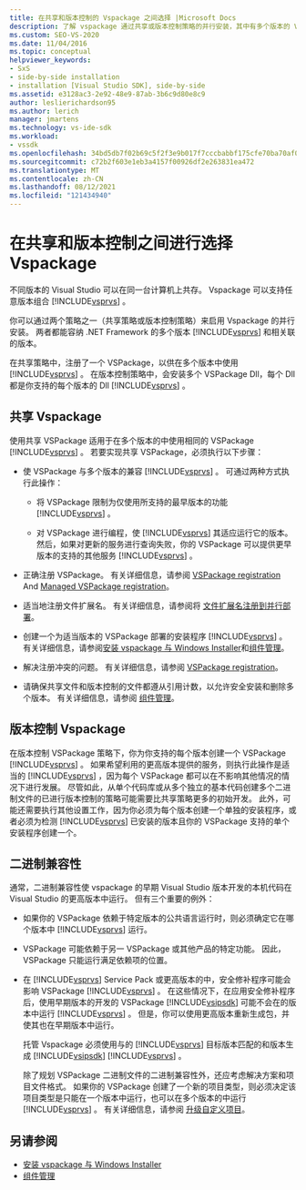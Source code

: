 ```yaml
---
title: 在共享和版本控制的 Vspackage 之间选择 |Microsoft Docs
description: 了解 vspackage 通过共享或版本控制策略的并行安装，其中有多个版本的 Visual Studio 和 .NET Framework。
ms.custom: SEO-VS-2020
ms.date: 11/04/2016
ms.topic: conceptual
helpviewer_keywords:
- SxS
- side-by-side installation
- installation [Visual Studio SDK], side-by-side
ms.assetid: e3128ac3-2e92-48e9-87ab-3b6c9d80e8c9
author: leslierichardson95
ms.author: lerich
manager: jmartens
ms.technology: vs-ide-sdk
ms.workload:
- vssdk
ms.openlocfilehash: 34bd5db7f02b69c5f2f3e9b017f7cccbabbf175cfe70ba70af0efb835f7ecc4f
ms.sourcegitcommit: c72b2f603e1eb3a4157f00926df2e263831ea472
ms.translationtype: MT
ms.contentlocale: zh-CN
ms.lasthandoff: 08/12/2021
ms.locfileid: "121434940"
---
```

# <a name="choose-between-shared-and-versioned-vspackages"></a>在共享和版本控制之间进行选择 Vspackage
不同版本的 Visual Studio 可以在同一台计算机上共存。 Vspackage 可以支持任意版本组合 [!INCLUDE[vsprvs](../code-quality/includes/vsprvs_md.md)] 。

 你可以通过两个策略之一（共享策略或版本控制策略）来启用 Vspackage 的并行安装。 两者都能容纳 .NET Framework 的多个版本 [!INCLUDE[vsprvs](../code-quality/includes/vsprvs_md.md)] 和相关联的版本。

 在共享策略中，注册了一个 VSPackage，以供在多个版本中使用 [!INCLUDE[vsprvs](../code-quality/includes/vsprvs_md.md)] 。 在版本控制策略中，会安装多个 VSPackage Dll，每个 Dll 都是你支持的每个版本的 Dll [!INCLUDE[vsprvs](../code-quality/includes/vsprvs_md.md)] 。

## <a name="shared-vspackages"></a>共享 Vspackage
 使用共享 VSPackage 适用于在多个版本的中使用相同的 VSPackage [!INCLUDE[vsprvs](../code-quality/includes/vsprvs_md.md)] 。 若要实现共享 VSPackage，必须执行以下步骤：

- 使 VSPackage 与多个版本的兼容 [!INCLUDE[vsprvs](../code-quality/includes/vsprvs_md.md)] 。 可通过两种方式执行此操作：

  - 将 VSPackage 限制为仅使用所支持的最早版本的功能 [!INCLUDE[vsprvs](../code-quality/includes/vsprvs_md.md)] 。

  - 对 VSPackage 进行编程，使 [!INCLUDE[vsprvs](../code-quality/includes/vsprvs_md.md)] 其适应运行它的版本。 然后，如果对更新的服务进行查询失败，你的 VSPackage 可以提供更早版本的支持的其他服务 [!INCLUDE[vsprvs](../code-quality/includes/vsprvs_md.md)] 。

- 正确注册 VSPackage。 有关详细信息，请参阅 [VSPackage registration](../extensibility/internals/vspackage-registration.md) And [Managed VSPackage registration](/previous-versions/bb166783(v=vs.100))。

- 适当地注册文件扩展名。 有关详细信息，请参阅将 [文件扩展名注册到并行部署](../extensibility/registering-file-name-extensions-for-side-by-side-deployments.md)。

- 创建一个为适当版本的 VSPackage 部署的安装程序 [!INCLUDE[vsprvs](../code-quality/includes/vsprvs_md.md)] 。 有关详细信息，请参阅[安装 vspackage 与 Windows Installer](../extensibility/internals/installing-vspackages-with-windows-installer.md)和[组件管理](../extensibility/internals/component-management.md)。

- 解决注册冲突的问题。 有关详细信息，请参阅 [VSPackage registration](../extensibility/internals/vspackage-registration.md)。

- 请确保共享文件和版本控制的文件都遵从引用计数，以允许安全安装和删除多个版本。 有关详细信息，请参阅 [组件管理](../extensibility/internals/component-management.md)。

## <a name="versioned-vspackages"></a>版本控制 Vspackage
 在版本控制 VSPackage 策略下，你为你支持的每个版本创建一个 VSPackage [!INCLUDE[vsprvs](../code-quality/includes/vsprvs_md.md)] 。 如果希望利用的更高版本提供的服务，则执行此操作是适当的 [!INCLUDE[vsprvs](../code-quality/includes/vsprvs_md.md)] ，因为每个 VSPackage 都可以在不影响其他情况的情况下进行发展。 尽管如此，从单个代码库或从多个独立的基本代码创建多个二进制文件的已进行版本控制的策略可能需要比共享策略更多的初始开发。 此外，可能还需要执行其他设置工作，因为你必须为每个版本创建一个单独的安装程序，或者必须为检测 [!INCLUDE[vsprvs](../code-quality/includes/vsprvs_md.md)] 已安装的版本且你的 VSPackage 支持的单个安装程序创建一个。

## <a name="binary-compatibility"></a>二进制兼容性
 通常，二进制兼容性使 vspackage 的早期 Visual Studio 版本开发的本机代码在 Visual Studio 的更高版本中运行。 但有三个重要的例外：

- 如果你的 VSPackage 依赖于特定版本的公共语言运行时，则必须确定它在哪个版本中 [!INCLUDE[vsprvs](../code-quality/includes/vsprvs_md.md)] 运行。

- VSPackage 可能依赖于另一 VSPackage 或其他产品的特定功能。 因此，VSPackage 只能运行满足依赖项的位置。

- 在 [!INCLUDE[vsprvs](../code-quality/includes/vsprvs_md.md)] Service Pack 或更高版本的中，安全修补程序可能会影响 VSPackage [!INCLUDE[vsprvs](../code-quality/includes/vsprvs_md.md)] 。 在这些情况下，在应用安全修补程序后，使用早期版本的开发的 VSPackage [!INCLUDE[vsipsdk](../extensibility/includes/vsipsdk_md.md)] 可能不会在的版本中运行 [!INCLUDE[vsprvs](../code-quality/includes/vsprvs_md.md)] 。 但是，你可以使用更高版本重新生成包，并使其也在早期版本中运行。

  托管 Vspackage 必须使用与的 [!INCLUDE[vsprvs](../code-quality/includes/vsprvs_md.md)] 目标版本匹配的和版本生成 [!INCLUDE[vsipsdk](../extensibility/includes/vsipsdk_md.md)] [!INCLUDE[vsprvs](../code-quality/includes/vsprvs_md.md)] 。

  除了规划 VSPackage 二进制文件的二进制兼容性外，还应考虑解决方案和项目文件格式。 如果你的 VSPackage 创建了一个新的项目类型，则必须决定该项目类型是只能在一个版本中运行，也可以在多个版本的中运行 [!INCLUDE[vsprvs](../code-quality/includes/vsprvs_md.md)] 。 有关详细信息，请参阅 [升级自定义项目](../extensibility/internals/upgrading-projects.md#upgrading-custom-projects)。

## <a name="see-also"></a>另请参阅
- [安装 vspackage 与 Windows Installer](../extensibility/internals/installing-vspackages-with-windows-installer.md)
- [组件管理](../extensibility/internals/component-management.md)